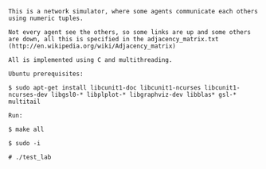 
    This is a network simulator, where some agents communicate each others using numeric tuples.
    
    Not every agent see the others, so some links are up and some others are down, all this is specified in the adjacency_matrix.txt (http://en.wikipedia.org/wiki/Adjacency_matrix)
    
    All is implemented using C and multithreading.
    
    Ubuntu prerequisites:
    
    $ sudo apt-get install libcunit1-doc libcunit1-ncurses libcunit1-ncurses-dev libgsl0-* libplplot-* libgraphviz-dev libblas* gsl-* multitail
    
    Run:
    
    $ make all

	$ sudo -i

	# ./test_lab